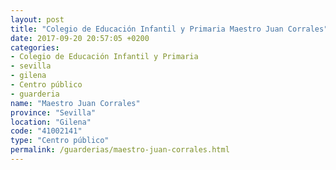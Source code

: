 ```yaml
---
layout: post
title: "Colegio de Educación Infantil y Primaria Maestro Juan Corrales"
date: 2017-09-20 20:57:05 +0200
categories:
- Colegio de Educación Infantil y Primaria
- sevilla
- gilena
- Centro público
- guarderia
name: "Maestro Juan Corrales"
province: "Sevilla"
location: "Gilena"
code: "41002141"
type: "Centro público"
permalink: /guarderias/maestro-juan-corrales.html
---
```

